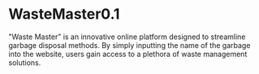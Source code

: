 # WasteMaster0.1
 "Waste Master" is an innovative online platform designed to streamline garbage disposal methods. By simply inputting the name of the garbage into the website, users gain access to a plethora of waste management solutions.
